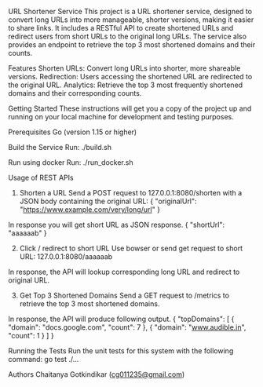 URL Shortener Service
This project is a URL shortener service, designed to convert long URLs into more manageable, shorter versions, making it easier to share links. It includes a RESTful API to create shortened URLs and redirect users from short URLs to the original long URLs. The service also provides an endpoint to retrieve the top 3 most shortened domains and their counts.


Features
Shorten URLs: Convert long URLs into shorter, more shareable versions.
Redirection: Users accessing the shortened URL are redirected to the original URL.
Analytics: Retrieve the top 3 most frequently shortened domains and their corresponding counts.


Getting Started
These instructions will get you a copy of the project up and running on your local machine for development and testing purposes.


Prerequisites
Go (version 1.15 or higher)


Build the Service
Run: ./build.sh


Run using docker
Run: ./run_docker.sh


Usage of REST APIs

1. Shorten a URL
Send a POST request to 127.0.0.1:8080/shorten with a JSON body containing the original URL:
{
  "originalUrl": "https://www.example.com/very/long/url"
}

In response you will get short URL as JSON response.
{
    "shortUrl": "aaaaaab"
}

2. Click / redirect to short URL
Use bowser or send get request to short URL: 127.0.0.1:8080/aaaaaab

In response, the API will lookup corresponding long URL and redirect to original URL.

3. Get Top 3 Shortened Domains
Send a GET request to /metrics to retrieve the top 3 most shortened domains.

In response, the API will produce following output.
{
    "topDomains": [
        {
            "domain": "docs.google.com",
            "count": 7
        },
        {
            "domain": "www.audible.in",
            "count": 1
        }
    ]
}

Running the Tests
Run the unit tests for this system with the following command:
go test ./...

Authors
Chaitanya Gotkindikar (cg011235@gmail.com)